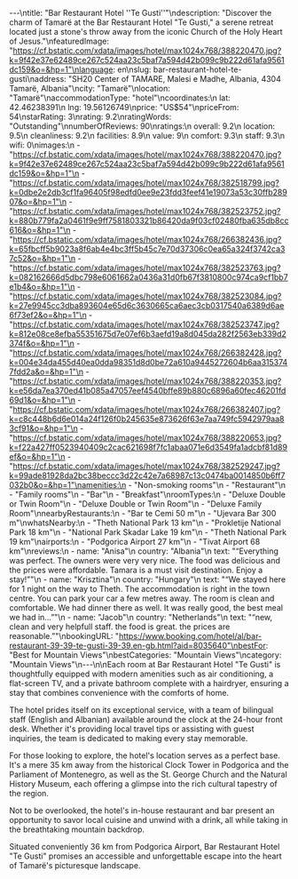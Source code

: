 ---\ntitle: "Bar Restaurant Hotel ''Te Gusti''"\ndescription: "Discover the charm of Tamarë at the Bar Restaurant Hotel \"Te Gusti,\" a serene retreat located just a stone's throw away from the iconic Church of the Holy Heart of Jesus."\nfeaturedImage: "https://cf.bstatic.com/xdata/images/hotel/max1024x768/388220470.jpg?k=9f42e37e62489ce267c524aa23c5baf7a594d42b099c9b222d61afa9561dc159&o=&hp=1"\nlanguage: en\nslug: bar-restaurant-hotel-te-gusti\naddress: "SH20 Center of TAMARE, Malesi e Madhe, Albania, 4304 Tamarë, Albania"\ncity: "Tamarë"\nlocation: "Tamarë"\naccommodationType: "hotel"\ncoordinates:\n  lat: 42.46238391\n  lng: 19.56126749\nprice: "US$54"\npriceFrom: 54\nstarRating: 3\nrating: 9.2\nratingWords: "Outstanding"\nnumberOfReviews: 90\nratings:\n  overall: 9.2\n  location: 9.5\n  cleanliness: 9.2\n  facilities: 8.9\n  value: 9\n  comfort: 9.3\n  staff: 9.3\n  wifi: 0\nimages:\n  - "https://cf.bstatic.com/xdata/images/hotel/max1024x768/388220470.jpg?k=9f42e37e62489ce267c524aa23c5baf7a594d42b099c9b222d61afa9561dc159&o=&hp=1"\n  - "https://cf.bstatic.com/xdata/images/hotel/max1024x768/382518799.jpg?k=0dbe2e2db3cf1fa96405f98edfd0ee9e23fdd3feef41e19073a53c30ffb28907&o=&hp=1"\n  - "https://cf.bstatic.com/xdata/images/hotel/max1024x768/382523752.jpg?k=880b779fa2a0461f9e9ff7581803321b86420da9f03cf02480fba635db8cc616&o=&hp=1"\n  - "https://cf.bstatic.com/xdata/images/hotel/max1024x768/266382436.jpg?k=65fbcff5b9023a8f6ab4e4bc3ff5b45c7e70d37306c0ea65a324f3742ca37c52&o=&hp=1"\n  - "https://cf.bstatic.com/xdata/images/hotel/max1024x768/382523763.jpg?k=082162666d5dbc798e6061662a0436a31d0fb67f3810800c974ca9cf1bb7e1b4&o=&hp=1"\n  - "https://cf.bstatic.com/xdata/images/hotel/max1024x768/382523084.jpg?k=27e9945cc3dba893604e65d6c3630665ca6aec3cb0317540a6389d6ae6f73ef2&o=&hp=1"\n  - "https://cf.bstatic.com/xdata/images/hotel/max1024x768/382523747.jpg?k=812e08ce8efba55351675d7e07ef6b3aefd19a8d045da282f2563eb339d2374f&o=&hp=1"\n  - "https://cf.bstatic.com/xdata/images/hotel/max1024x768/266382428.jpg?k=004e34da455d40ea0dda98351d8d0be72a610a9445272604b6aa3153747fdd2a&o=&hp=1"\n  - "https://cf.bstatic.com/xdata/images/hotel/max1024x768/388220353.jpg?k=e56da7ea370ed41b085a47057eef4540bffe89b880c6896a60fec46201fd69d1&o=&hp=1"\n  - "https://cf.bstatic.com/xdata/images/hotel/max1024x768/266382407.jpg?k=c8c448b6d6e014a24f126f0b245635e873626f63e7aa749fc5942979aa83cf91&o=&hp=1"\n  - "https://cf.bstatic.com/xdata/images/hotel/max1024x768/388220653.jpg?k=f22a427ff0523940409c2cac621698f7fc1abaa071e6d3549fa1adcbf81d89ef&o=&hp=1"\n  - "https://cf.bstatic.com/xdata/images/hotel/max1024x768/382529247.jpg?k=99ade81928da2bc38beccc3d22c42e7a68987c13c0474ba0014850b6ff7032b0&o=&hp=1"\namenities:\n  - "Non-smoking rooms"\n  - "Restaurant"\n  - "Family rooms"\n  - "Bar"\n  - "Breakfast"\nroomTypes:\n  - "Deluxe Double or Twin Room"\n  - "Deluxe Double or Twin Room"\n  - "Deluxe Family Room"\nnearbyRestaurants:\n  - "Bar te Cemi 50 m"\n  - "Ujevara Bar 300 m"\nwhatsNearby:\n  - "Theth National Park 13 km"\n  - "Prokletije National Park 18 km"\n  - "National Park Skadar Lake 19 km"\n  - "Theth National Park 19 km"\nairports:\n  - "Podgorica Airport 27 km"\n  - "Tivat Airport 68 km"\nreviews:\n  - name: "Anisa"\n    country: "Albania"\n    text: "“Everything was perfect. The owners were very very nice. The food was delicious and the prices were affordable. Tamara is a must visit destination. Enjoy a stay!”"\n  - name: "Krisztina"\n    country: "Hungary"\n    text: "“We stayed here for 1 night on the way to Theth. The accommodation is right in the town centre. You can park your car a few metres away. The room is clean and comfortable. We had dinner there as well. It was really good, the best meal we had in...”"\n  - name: "Jacob"\n    country: "Netherlands"\n    text: "“new, clean and very helpfull staff. the food is great. the prices are reasonable.”"\nbookingURL: "https://www.booking.com/hotel/al/bar-restaurant-39-39-te-gusti-39-39.en-gb.html?aid=8035640"\nbestFor: "Best for Mountain Views"\nbestCategories: "Mountain Views"\ncategory: "Mountain Views"\n---\n\nEach room at Bar Restaurant Hotel "Te Gusti" is thoughtfully equipped with modern amenities such as air conditioning, a flat-screen TV, and a private bathroom complete with a hairdryer, ensuring a stay that combines convenience with the comforts of home.

The hotel prides itself on its exceptional service, with a team of bilingual staff (English and Albanian) available around the clock at the 24-hour front desk. Whether it's providing local travel tips or assisting with guest inquiries, the team is dedicated to making every stay memorable.

For those looking to explore, the hotel's location serves as a perfect base. It's a mere 35 km away from the historical Clock Tower in Podgorica and the Parliament of Montenegro, as well as the St. George Church and the Natural History Museum, each offering a glimpse into the rich cultural tapestry of the region.

Not to be overlooked, the hotel's in-house restaurant and bar present an opportunity to savor local cuisine and unwind with a drink, all while taking in the breathtaking mountain backdrop.

Situated conveniently 36 km from Podgorica Airport, Bar Restaurant Hotel "Te Gusti" promises an accessible and unforgettable escape into the heart of Tamarë's picturesque landscape.